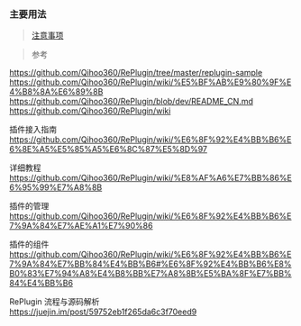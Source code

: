 ### 主要用法

> [注意事项](Attention_SameClass_DifferentFile.md)  

> 参考  

https://github.com/Qihoo360/RePlugin/tree/master/replugin-sample  
https://github.com/Qihoo360/RePlugin/wiki/%E5%BF%AB%E9%80%9F%E4%B8%8A%E6%89%8B  
https://github.com/Qihoo360/RePlugin/blob/dev/README_CN.md  
https://github.com/Qihoo360/RePlugin/wiki  

插件接入指南  
https://github.com/Qihoo360/RePlugin/wiki/%E6%8F%92%E4%BB%B6%E6%8E%A5%E5%85%A5%E6%8C%87%E5%8D%97  

详细教程  
https://github.com/Qihoo360/RePlugin/wiki/%E8%AF%A6%E7%BB%86%E6%95%99%E7%A8%8B  

插件的管理  
https://github.com/Qihoo360/RePlugin/wiki/%E6%8F%92%E4%BB%B6%E7%9A%84%E7%AE%A1%E7%90%86  

插件的组件  
https://github.com/Qihoo360/RePlugin/wiki/%E6%8F%92%E4%BB%B6%E7%9A%84%E7%BB%84%E4%BB%B6#%E6%8F%92%E4%BB%B6%E8%B0%83%E7%94%A8%E4%B8%BB%E7%A8%8B%E5%BA%8F%E7%BB%84%E4%BB%B6  

RePlugin 流程与源码解析  
https://juejin.im/post/59752eb1f265da6c3f70eed9  


